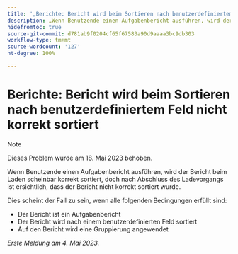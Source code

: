 ```yaml
---
title: '„Berichte: Bericht wird beim Sortieren nach benutzerdefiniertem Feld nicht korrekt sortiert'
description: „Wenn Benutzende einen Aufgabenbericht ausführen, wird der Bericht beim Laden scheinbar korrekt sortiert, doch nach Abschluss des Ladevorgangs ist ersichtlich, dass der Bericht nicht korrekt sortiert wurde.
hidefromtoc: true
source-git-commit: d781ab9f0204cf65f67583a90d9aaaa3bc9db303
workflow-type: tm+mt
source-wordcount: '127'
ht-degree: 100%

---
```



# Berichte: Bericht wird beim Sortieren nach benutzerdefiniertem Feld nicht korrekt sortiert

>[!NOTE]
>
>Dieses Problem wurde am 18. Mai 2023 behoben.

Wenn Benutzende einen Aufgabenbericht ausführen, wird der Bericht beim Laden scheinbar korrekt sortiert, doch nach Abschluss des Ladevorgangs ist ersichtlich, dass der Bericht nicht korrekt sortiert wurde.

Dies scheint der Fall zu sein, wenn alle folgenden Bedingungen erfüllt sind:

* Der Bericht ist ein Aufgabenbericht
* Der Bericht wird nach einem benutzerdefinierten Feld sortiert
* Auf den Bericht wird eine Gruppierung angewendet

_Erste Meldung am 4. Mai 2023._


